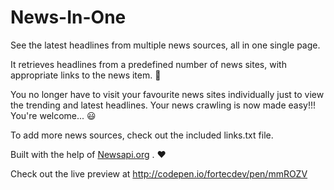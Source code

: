 
# News-In-One
See the latest headlines from multiple news sources, all in one single page. 

It retrieves headlines from a predefined number of news sites, with appropriate links to the news item. :clap: 

You no longer have to visit your favourite news sites individually just to view the trending and latest headlines. Your news crawling is now made easy!!! You're welcome... :smiley:

To add more news sources, check out the included links.txt file.

Built with the help of <a href="https://newsapi.org">Newsapi.org</a> . :heart:

Check out the live preview at <a href="http://codepen.io/fortecdev/pen/mmROZV" target="_blank">http://codepen.io/fortecdev/pen/mmROZV</a>